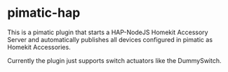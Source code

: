 pimatic-hap
=======================

This is a pimatic plugin that starts a HAP-NodeJS Homekit Accessory Server and automatically
publishes all devices configured in pimatic as Homekit Accessories.

Currently the plugin just supports switch actuators like the DummySwitch.
